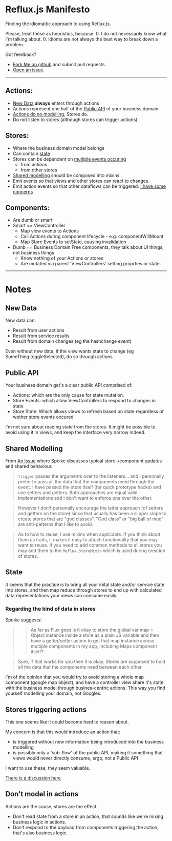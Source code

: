 # Reflux.js Manifesto

Finding the idiomattic approach to using Reflux.js.

Please, treat these as heuristics, because: 
  0. I do not necessarily know what I'm talking about.
  0. Idioms are not always the best way to break down a problem.

Got feedback?
  * [Fork Me on github](https://github.com/bunniesandbeatings/RefluxManifesto/fork) and submit pull requests.
  * [Open an issue](https://github.com/bunniesandbeatings/RefluxManifesto/issues/new).

* * *

## Actions:
  * [New Data](#new-data) **always** enters through actions
  * Actions represent one half of the [Public API](#public-api) of your business domain.
  * [Actions do no modelling](#dont-model-in-actions), Stores do.
  * Do not listen to stores (although stores can trigger actions)

## Stores:
  * Where the business domain model belongs
  * Can contain [state](#state)
  * Stores can be dependent on [multiple events occuring](https://github.com/spoike/refluxjs#joining-parallel-listeners-with-composed-listenables)
    * from actions
    * from other stores
  * [Shared modelling](#shared-modelling) should be composed into mixins
  * Emit events so that views and other stores can react to changes.
  * Emit action events so that other dataflows can be triggered. [I have some concerns](#stores-triggering-actions)

## Components:
   * Are dumb or smart
   * Smart == ViewController
     * Map view events to Actions
     * Call Actions during component lifecycle - e.g. componentWillMount
     * Map Store Events to setState, causing invalidation
   * Dumb == Business Domain Free components, they talk about UI things, not business things
     * Know nothing of your Actions or stores
     * Are mutated via parent 'ViewControllers' setting proprties or state.

* * *

# Notes

## New Data

New data can:
  * Result from user actions
  * Result from service results
  * Result from domain changes (eg the hashchange event)

Even without new data, if the view wants state to change (eg SomeThing.toggleSelected), do so through actions.

## Public API

Your business domain get's a clear public API comprised of:
  * Actions: which are the only cause for state mutation.
  * Store Events: which allow ViewControllers to respond to changes in state
  * Store State: Which allows views to refresh based on state regardless of wether store events occured
 
I'm not sure about reading state from the stores. It might be possible to avoid using it in views, and keep the interface very narrow indeed.

## Shared Modelling
From [An Issue](https://github.com/spoike/refluxjs/issues/252) where Spoike discusses typical store->component updates and shared behaviour.

> `trigger` passes the arguments over to the listeners... and I personally prefer to pass all the data that the components need through the event. I have passed the store itself (for quick prototype hacks) and use setters and getters. Both approaches are equal valid implementations and I don't want to enforce one over the other.

> However I don't personally encourage the latter approach (of setters and getters on the store) since that usually has been a slipper slope to create stores that are "god classes". "God class" or "big ball of mud" are anti-patterns that I like to avoid.

> As to how to reuse, I use mixins when applicable. If you think about them as traits, it makes it easy to attach functionality that you may want to reuse. If you need to add common methods to all stores you may add them to the `Reflux.StoreMixin` which is used during creation of stores.

## State

It seems that the practice is to bring all your inital state and/or service state into stores, and then map reduce through stores to end up with calculated data representations your views can consume easily. 

### Regarding the kind of data in stores

Spoike suggests:
> > As far as Flux goes is it okay to store the global var map = Object instance inside a store as a plain JS variable and then have a getter/setter action to get that map instance across multiple components in my app, including Maps component itself?

> Sure, if that works for you then it is okay. Stores are supposed to hold all the data that the components need between each other.

I'm of the opinion that you would try to avoid storing a whole map component (google map object), and have a controller view share it's state with the business model through busines-centric actions. This way you find yourself modelling your domain, not Googles. 

## Stores triggering actions
This one seems like it could become hard to reason about.

My concern is that this would introduce an action that:
  * is triggered without new information being introduced into the business modelling
  * is possibly only a 'sub-flow' of the public API, making it something that views would never directly consume, ergo, not a Public API

I want to use these, they seem valuable.

[There is a discussion here](https://github.com/spoike/refluxjs/issues/158#issuecomment-67444098)


## Don't model in actions
Actions are the cause, stores are the effect.
  * Don't read state from a store in an action, that sounds like we're mixing business logic in actions.
  * Don't respond to the payload from components triggering the action, that's also business logic.
